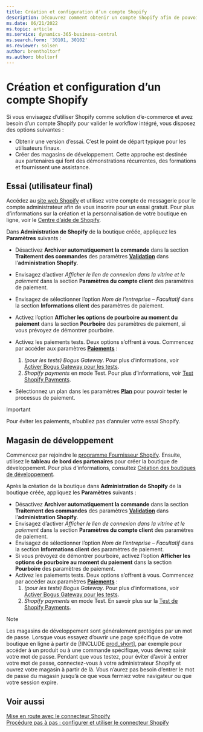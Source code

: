 ```yaml
---
title: Création et configuration d’un compte Shopify
description: Découvrez comment obtenir un compte Shopify afin de pouvoir démontrer le workflow d’intégration Shopify et Business Central.
ms.date: 06/21/2022
ms.topic: article
ms.service: dynamics-365-business-central
ms.search.form: '30101, 30102'
ms.reviewer: solsen
author: brentholtorf
ms.author: bholtorf
---
```


# <a name="create-and-set-up-a-shopify-account"></a>Création et configuration d’un compte Shopify

Si vous envisagez d’utiliser Shopify comme solution d’e-commerce et avez besoin d’un compte Shopify pour valider le workflow intégré, vous disposez des options suivantes :

- Obtenir une version d’essai. C’est le point de départ typique pour les utilisateurs finaux.  
- Créer des magasins de développement. Cette approche est destinée aux partenaires qui font des démonstrations récurrentes, des formations et fournissent une assistance.

## <a name="trial-end-user"></a>Essai (utilisateur final)

Accédez au [site web Shopify](https://www.shopify.com) et utilisez votre compte de messagerie pour le compte administrateur afin de vous inscrire pour un essai gratuit. Pour plus d’informations sur la création et la personnalisation de votre boutique en ligne, voir le [Centre d’aide de Shopify](https://help.shopify.com/).

Dans **Administration de Shopify** de la boutique créée, appliquez les **Paramètres** suivants :

- Désactivez **Archiver automatiquement la commande** dans la section **Traitement des commandes** des paramètres [**Validation**](https://www.shopify.com/admin/settings/checkout) dans l’**administration Shopify**.
- Envisagez d’activer *Afficher le lien de connexion dans la vitrine et le paiement* dans la section **Paramètres du compte client** des paramètres de paiement.
- Envisagez de sélectionner l’option *Nom de l’entreprise – Facultatif* dans la section **Informations client** des paramètres de paiement.
- Activez l’option **Afficher les options de pourboire au moment du paiement** dans la section **Pourboire** des paramètres de paiement, si vous prévoyez de démontrer pourboire.
- Activez les paiements tests. Deux options s’offrent à vous. Commencez par accéder aux paramètres [**Paiements**](https://www.shopify.com/admin/settings/payments) :  
  1. *(pour les tests) Bogus Gateway*. Pour plus d’informations, voir [Activer Bogus Gateway pour les tests](https://help.shopify.com/en/manual/checkout-settings/test-orders#place-a-test-order-by-simulating-a-transaction).
  2. *Shopify payments* en mode Test. Pour plus d’informations, voir [Test Shopify Payments](https://help.shopify.com/en/manual/payments/shopify-payments/testing-shopify-payments).

- Sélectionnez un plan dans les paramètres [**Plan**](https://www.shopify.com/admin/settings/plan) pour pouvoir tester le processus de paiement.

> [!Important]  
> Pour éviter les paiements, n’oubliez pas d’annuler votre essai Shopify.

## <a name="development-store"></a>Magasin de développement

Commencez par rejoindre le [programme Fournisseur Shopify](https://help.shopify.com/partners/about). Ensuite, utilisez le **tableau de bord des partenaires** pour créer la boutique de développement. Pour plus d’informations, consultez [Création des boutiques de développement](https://help.shopify.com/partners/dashboard/managing-stores/development-stores).

Après la création de la boutique dans **Administration de Shopify** de la boutique créée, appliquez les **Paramètres** suivants :

- Désactivez **Archiver automatiquement la commande** dans la section **Traitement des commandes** des paramètres [**Validation**](https://www.shopify.com/admin/settings/checkout) dans l’**administration Shopify**.
- Envisagez d’activer *Afficher le lien de connexion dans la vitrine et le paiement* dans la section **Paramètres du compte client** des paramètres de paiement.
- Envisagez de sélectionner l’option *Nom de l’entreprise – Facultatif* dans la section **Informations client** des paramètres de paiement.
- Si vous prévoyez de démontrer pourboire, activez l’option **Afficher les options de pourboire au moment du paiement** dans la section **Pourboire** des paramètres de paiement.
- Activez les paiements tests. Deux options s’offrent à vous. Commencez par accéder aux paramètres [**Paiements**](https://www.shopify.com/admin/settings/payments) :  
  1. *(pour les tests) Bogus Gateway*. Pour plus d’informations, voir [Activer Bogus Gateway pour les tests](https://help.shopify.com/en/manual/checkout-settings/test-orders#place-a-test-order-by-simulating-a-transaction).
  2. *Shopify payments* en mode Test. En savoir plus sur la [Test de Shopify Payments](https://help.shopify.com/en/manual/payments/shopify-payments/testing-shopify-payments).

> [!Note]  
> Les magasins de développement sont généralement protégées par un mot de passe. Lorsque vous essayez d’ouvrir une page spécifique de votre boutique en ligne à partir de [!INCLUDE [prod_short](../includes/prod_short.md)], par exemple pour accéder à un produit ou à une commande spécifique, vous devrez saisir votre mot de passe. Pendant que vous testez, pour éviter d’avoir à entrer votre mot de passe, connectez-vous à votre administrateur Shopify  et ouvrez votre magasin à partir de là. Vous n’aurez pas besoin d’entrer le mot de passe du magasin jusqu’à ce que vous fermiez votre navigateur ou que votre session expire.  

## <a name="see-also"></a>Voir aussi

[Mise en route avec le connecteur Shopify](get-started.md)  
[Procédure pas à pas : configurer et utiliser le connecteur Shopify](walkthrough-setting-up-and-using-shopify.md)
